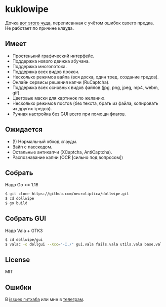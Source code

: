 # kuklowipe
Дочка [вот этого чуда](https://github.com/neuroliptica/traumatic), переписанная с учётом ошибок своего предка. Не работает по причине клауда.

## Имеет
- Простенький графический интерфейс.
- Поддержка нового движка абучана.
- Поддержка многопотока.
- Поддержка всех видов прокси.
- Несколько режимов вайпа (вся доска, один тред, создание тредов).
- Онлайн сервисы решения капчи (RuCaptcha).
- Поддержка всех основных видов файлов (jpg, png, jpeg, mp4, webm, gif).
- Цветовые маски для картинок по желанию.
- Несколько режимов постов (без текста, брать из файла, копировать из других тредов).
- Ручная настройка без GUI всего при помощи флагов.

## Ожидается
- (!) Нормальный обход клауды.
- Вайп с пасскодом.
- Остальные антикапчи (XCaptcha, AntiCaptcha).
- Распознавание капчи (OCR [сильно под вопросом])

## Собрать
Надо Go >= 1.18
```bash
$ git clone https://github.com/neuroliptica/dollwipe.git
$ cd dollwipe
$ go build
```

## Собрать GUI
Надо Vala + GTK3
```bash
$ cd dollwipe/gui
$ valac -o dollgui --Xcc="-I./" gui.vala fails.vala utils.vala base.vala consts.vala --pkg gtk+-3.0 --pkg posix
```

## License
MIT

## Ошибки
В [issues гитхаба](https://github.com/neuroliptica/dollwipe/issues) или мне в [телеграм](https://t.me/seharehare).
